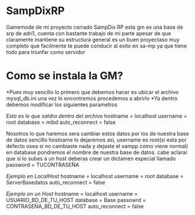 # SampDixRP
Gamemode de mi proyecto cerrado SampDix RP esta gm es una base de srp de adri1, cuenta con bastante trabajo de mi parte apesar de que claramente mantiene su estructura general
es un buen proyectaso muy completo que facilmente te puede conducir al exito en sa-mp ya que tiene todo para triunfar como servidor


# Como se instala la GM?

*Pues muy sencillo lo primero que debemos hacer es ubicar el archivo mysql_db.ini una vez lo encontremos procedemos a abrirlo
*Ya dentro debemos modificar los siguientes parametros

*Esto es lo que saldra dentro del archivo*
hostname = localhost
username = root
database = mibd
auto_reconnect = false

Nosotros lo que haremos sera cambiar estos datos por los de nuestra base de datos
sencillo hostname lo dejaremos asi, username es root(si esta por defecto osea si no cambiaste nada y dejaste el xampp como viene normal)
en database pondremos el nombre de nuestra base de datos.
cabe aclarar que si lo subes a un host deberas crear un dictamen especial llamado password = TUCONTRASEÑA

*Ejemplo en LocalHost*
hostname = localhost
username = root
database = ServerBasedatos
auto_reconnect = false

*Ejemplo en un Host*
hostname = localhost
username = USUARIO_BD_DE_TU_HOST
database = Base
passowrd = CONTRASEÑA_BD_DE_TU_HOST
auto_reconnect = false
